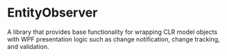# EntityObserver
A library that provides base functionality for wrapping CLR model objects with WPF presentation logic such as change notification, change tracking, and validation.
